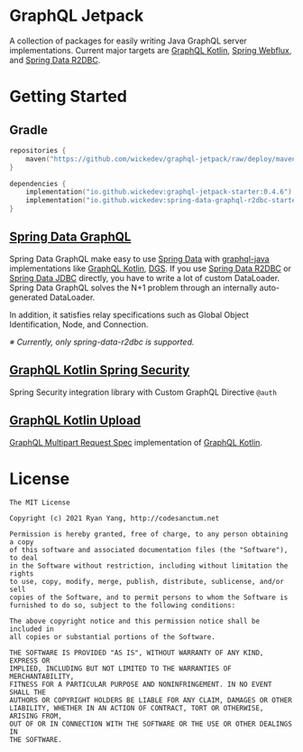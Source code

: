 # GraphQL Jetpack

A collection of packages for easily writing Java GraphQL server implementations. Current major targets are [GraphQL Kotlin](https://opensource.expediagroup.com/graphql-kotlin/docs/), [Spring Webflux](https://docs.spring.io/spring-framework/docs/current/reference/html/web-reactive.html), and [Spring Data R2DBC](https://spring.io/projects/spring-data-r2dbc).

# Getting Started

## Gradle

```kotlin
repositories {
    maven("https://github.com/wickedev/graphql-jetpack/raw/deploy/maven-repo")
}

dependencies {
    implementation("io.github.wickedev:graphql-jetpack-starter:0.4.6")
    implementation("io.github.wickedev:spring-data-graphql-r2dbc-starter:0.4.6")
}
```

## [Spring Data GraphQL](spring-data-graphql-r2dbc)

Spring Data GraphQL make easy to use [Spring Data](https://spring.io/projects/spring-data) with [graphql-java](https://github.com/graphql-java/graphql-java) implementations like [GraphQL Kotlin](https://opensource.expediagroup.com/graphql-kotlin/docs/), [DGS](https://netflix.github.io/dgs/). If you use [Spring Data R2DBC](https://spring.io/projects/spring-data-r2dbc) or [Spring Data JDBC](https://spring.io/projects/spring-data-jdbc) directly, you have to write a lot of custom DataLoader. Spring Data GraphQL solves the N+1 problem through an internally auto-generated DataLoader.

In addition, it satisfies relay specifications such as Global Object Identification, Node, and Connection.

_※ Currently, only spring-data-r2dbc is supported._

## [GraphQL Kotlin Spring Security](graphql-kotlin-spring-security)

Spring Security integration library with Custom GraphQL Directive `@auth`

## [GraphQL Kotlin Upload](graphql-kotlin-spring-webflux-upload)

[GraphQL Multipart Request Spec](https://github.com/jaydenseric/graphql-multipart-request-spec) implementation of [GraphQL Kotlin](https://opensource.expediagroup.com/graphql-kotlin/docs/).

# License

```
The MIT License

Copyright (c) 2021 Ryan Yang, http://codesanctum.net

Permission is hereby granted, free of charge, to any person obtaining a copy
of this software and associated documentation files (the "Software"), to deal
in the Software without restriction, including without limitation the rights
to use, copy, modify, merge, publish, distribute, sublicense, and/or sell
copies of the Software, and to permit persons to whom the Software is
furnished to do so, subject to the following conditions:

The above copyright notice and this permission notice shall be included in
all copies or substantial portions of the Software.

THE SOFTWARE IS PROVIDED "AS IS", WITHOUT WARRANTY OF ANY KIND, EXPRESS OR
IMPLIED, INCLUDING BUT NOT LIMITED TO THE WARRANTIES OF MERCHANTABILITY,
FITNESS FOR A PARTICULAR PURPOSE AND NONINFRINGEMENT. IN NO EVENT SHALL THE
AUTHORS OR COPYRIGHT HOLDERS BE LIABLE FOR ANY CLAIM, DAMAGES OR OTHER
LIABILITY, WHETHER IN AN ACTION OF CONTRACT, TORT OR OTHERWISE, ARISING FROM,
OUT OF OR IN CONNECTION WITH THE SOFTWARE OR THE USE OR OTHER DEALINGS IN
THE SOFTWARE.
```